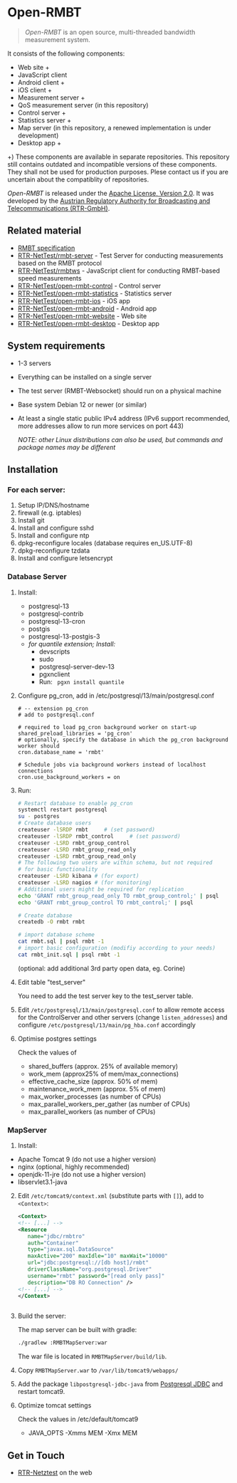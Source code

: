 Open-RMBT
=========

> *Open-RMBT* is an open source, multi-threaded bandwidth measurement system.

It consists of the following components:
* Web site +
* JavaScript client
* Android client +
* iOS client +
* Measurement server +
* QoS measurement server (in this repository)
* Control server +
* Statistics server +
* Map server (in this repository, a renewed implementation is under development)
* Desktop app +

+) These components are available in separate repositories. This repository still contains outdated and incompatible versions of these components. They shall not be used for production purposes. Plese contact us if you are uncertain about the compatiblity of repositories.

*Open-RMBT* is released under the [Apache License, Version 2.0](LICENSE). It was developed
by the [Austrian Regulatory Authority for Broadcasting and Telecommunications (RTR-GmbH)](https://www.rtr.at/).


Related material
----------------

* [RMBT specification](https://www.netztest.at/doc/)
* [RTR-NetTest/rmbt-server](https://github.com/rtr-nettest/rmbt-server) - Test Server for conducting measurements based on the RMBT protocol
* [RTR-NetTest/rmbtws](https://github.com/rtr-nettest/rmbtws) - JavaScript client for conducting RMBT-based speed measurements
* [RTR-NetTest/open-rmbt-control](https://github.com/rtr-nettest/open-rmbt-control) - Control server
* [RTR-NetTest/open-rmbt-statistics](https://github.com/rtr-nettest/open-rmbt-statistics) - Statistics server
* [RTR-NetTest/open-rmbt-ios](https://github.com/rtr-nettest/open-rmbt-ios) - iOS app
* [RTR-NetTest/open-rmbt-android](https://github.com/rtr-nettest/open-rmbt-android) - Android app
* [RTR-NetTest/open-rmbt-website](https://github.com/rtr-nettest/open-rmbt-website) - Web site
* [RTR-NetTest/open-rmbt-desktop](https://github.com/rtr-nettest/open-rmbt-desktop) - Desktop app


System requirements
-------------------

* 1-3 servers
* Everything can be installed on a single server 
* The test server (RMBT-Websocket) should run on a physical machine
* Base system Debian 12 or newer (or similar) 
* At least a single static public IPv4 address (IPv6 support recommended, more addresses allow to run more services on port 443)

  *NOTE: other Linux distributions can also be used, but commands and package names may be different*


Installation 
--------------

### For each server:

1. Setup IP/DNS/hostname
2. firewall (e.g. iptables)
3. Install git
4. Install and configure sshd 
5. Install and configure ntp
6. dpkg-reconfigure locales (database requires en_US.UTF-8)
7. dpkg-reconfigure tzdata
8. Install and configure letsencrypt

### Database Server

1. Install:
    * postgresql-13
    * postgresql-contrib
    * postgresql-13-cron
    * postgis
    * postgresql-13-postgis-3
    * *for quantile extension; Install:*
      * devscripts
      * sudo
      * postgresql-server-dev-13
      * pgxnclient
      * Run:
        ` pgxn install quantile`

2. Configure pg_cron, add in
   /etc/postgresql/13/main/postgresql.conf
   ```
   # -- extension pg_cron
   # add to postgresql.conf

   # required to load pg_cron background worker on start-up
   shared_preload_libraries = 'pg_cron'
   # optionally, specify the database in which the pg_cron background worker should
   cron.database_name = 'rmbt'

   # Schedule jobs via background workers instead of localhost connections
   cron.use_background_workers = on
   ```

3. Run:

    ```bash
    # Restart database to enable pg_cron
    systemctl restart postgresql
    su - postgres
    # Create database users
    createuser -lSRDP rmbt     # (set password)
    createuser -lSRDP rmbt_control     # (set password)
    createuser -LSRD rmbt_group_control
    createuser -LSRD rmbt_group_read_only
    createuser -LSRD rmbt_group_read_only
    # The following two users are within schema, but not required
    # for basic functionality
    createuser -LSRD kibana # (for export)
    createuser -LSRD nagios # (for monitoring) 
    # Additional users might be required for replication
    echo 'GRANT rmbt_group_read_only TO rmbt_group_control;' | psql
    echo 'GRANT rmbt_group_control TO rmbt_control;' | psql

    # Create database
    createdb -O rmbt rmbt 
 
    # import database scheme    
    cat rmbt.sql | psql rmbt -1
    # import basic configuration (modifiy according to your needs)
    cat rmbt_init.sql | psql rmbt -1
    ```
    (optional: add additional 3rd party open data, eg. Corine)

4. Edit table "test_server"

   You need to add the test server key to the test_server table.
   
5. Edit `/etc/postgresql/13/main/postgresql.conf` to allow remote access for the ControlServer and other servers 
   (change `listen_addresses`) and configure `/etc/postgresql/13/main/pg_hba.conf` accordingly

6. Optimise postgres settings
   
    Check the values of 
    * shared_buffers (approx. 25% of available memory)
    * work_mem (approx25% of mem/max_connections)
    * effective_cache_size (approx. 50% of mem)
    * maintenance_work_mem (approx. 5% of mem)
    * max_worker_processes (as number of CPUs)
    * max_parallel_workers_per_gather (as number of CPUs)
    * max_parallel_workers (as number of CPUs)
    
### MapServer

1. Install:
  * Apache Tomcat 9 (do not use a higher version)
  * nginx (optional, highly recommended)
  * openjdk-11-jre (do not use a higher version)
  * libservlet3.1-java

2. Edit `/etc/tomcat9/context.xml` (substitute parts with `[]`), add to `<Context>`:


    ```xml
    <Context>
    <!-- [...] -->
    <Resource 
       name="jdbc/rmbtro" 
       auth="Container"
       type="javax.sql.DataSource"
       maxActive="200" maxIdle="10" maxWait="10000"
       url="jdbc:postgresql://[db host]/rmbt"
       driverClassName="org.postgresql.Driver"
       username="rmbt" password="[read only pass]"
       description="DB RO Connection" />
    <!-- [...] -->
    </Context>
     
    ```
3. Build the server:
    
    The map server can be built with gradle:
    ```bash
    ./gradlew :RMBTMapServer:war 
    ```
    The war file is located in `RMBTMapServer/build/lib`.

4. Copy `RMBTMapServer.war` to `/var/lib/tomcat9/webapps/`
    
5. Add the package `libpostgresql-jdbc-java` from [Postgresql JDBC](https://jdbc.postgresql.org/) and restart tomcat9.

6. Optimize tomcat settings

    Check the values in /etc/default/tomcat9
    * JAVA_OPTS -Xmms MEM -Xmx MEM

Get in Touch
------------

* [RTR-Netztest](https://www.netztest.at) on the web
